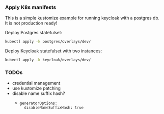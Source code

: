 ### Apply K8s manifests

This is a simple kustomize example for running keycloak with a postgres db.
It is not production ready!


Deploy Postgres statefulset:
```bash
kubectl apply -k postgres/overlays/dev/
```

Deploy Keycloak statefulset with two instances:
```bash
kubectl apply -k keycloak/overlays/dev/
```
###

### TODOs

- credential management
- use kustomize patching
- disable name suffix hash?
  - ```
    generatorOptions:
      disableNameSuffixHash: true
    ```